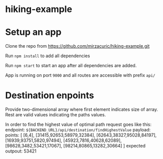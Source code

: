 # hiking-example

# Setup an app

Clone the repo from https://github.com/mirzacuric/hiking-example.git

Run `npm install` to add all dependencies

Run `npm start` to start an app after all dependencies are added.

App is running on port `9000` and all routes are accessible with prefix `api/`

# Destination enpoints

Provide two-dimensional array where first element indicates size of array.
Rest are valid values indicating the paths values.

In order to find the highest value of optimal path request goes like this:
    endpoint: `${BACKEND_URL}/api/destination/findHighestValue`
    payload: points: [
        [6,4],
        [31415,92653,58979,32384],
        [62643,38327,95028,84197],
        [16939,93751,5820,97494],
        [45923,7816,40628,62089],
        [98628,3482,53421,17067],
        [98214,80865,13282,30664]
    ]
    expected outpout: 53421